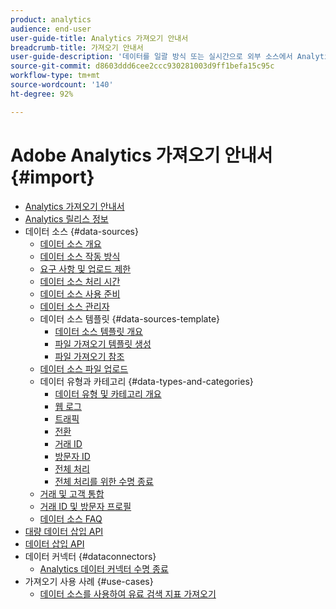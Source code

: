 ```yaml
---
product: analytics
audience: end-user
user-guide-title: Analytics 가져오기 안내서
breadcrumb-title: 가져오기 안내서
user-guide-description: '데이터를 일괄 방식 또는 실시간으로 외부 소스에서 Analytics로 가져옵니다. '
source-git-commit: d8603ddd6cee2ccc930281003d9ff1befa15c95c
workflow-type: tm+mt
source-wordcount: '140'
ht-degree: 92%

---
```



# Adobe Analytics 가져오기 안내서 {#import}

+ [Analytics 가져오기 안내서](home.md)
+ [Analytics 릴리스 정보](https://experienceleague.adobe.com/docs/analytics/release-notes/latest.html)
+ 데이터 소스 {#data-sources}
   + [데이터 소스 개요](c-data-sources/datasrc-home.md)
   + [데이터 소스 작동 방식](c-data-sources/datasrc-how-data-sources-works.md)
   + [요구 사항 및 업로드 제한](c-data-sources/datasrc-requirements.md)
   + [데이터 소스 처리 시간](c-data-sources/datasrc-processing-time.md)
   + [데이터 소스 사용 준비](c-data-sources/datasrc-preparing.md)
   + [데이터 소스 관리자](c-data-sources/datasrc-manager.md)
   + 데이터 소스 템플릿 {#data-sources-template}
      + [데이터 소스 템플릿 개요](c-data-sources/datasrc-template/datasrc-template-file.md)
      + [파일 가져오기 템플릿 생성](c-data-sources/datasrc-template/t-datasrc-creating-data-sources-file.md)
      + [파일 가져오기 참조](c-data-sources/datasrc-template/datasrc-import-file-reference.md)
   + [데이터 소스 파일 업로드](c-data-sources/t-datasrc-uploading-data.md)
   + 데이터 유형과 카테고리 {#data-types-and-categories}
      + [데이터 유형 및 카테고리 개요](c-data-sources/c-datasrc-types/datasrc-categories.md)
      + [웹 로그](c-data-sources/c-datasrc-types/datasrc-web-log.md)
      + [트래픽](c-data-sources/c-datasrc-types/datasrc-traffic.md)
      + [전환](c-data-sources/c-datasrc-types/datasrc-conversion.md)
      + [거래 ID](c-data-sources/c-datasrc-types/datasrc-transactionid.md)
      + [방문자 ID](c-data-sources/c-datasrc-types/datasrc-visitorid.md)
      + [전체 처리](c-data-sources/c-datasrc-types/datasrc-full-processing.md)
      + [전체 처리를 위한 수명 종료](c-data-sources/c-datasrc-types/datasrc-fullproc-eol.md)
   + [거래 및 고객 통합](c-data-sources/datasrc-integrating-offline-data.md)
   + [거래 ID 및 방문자 프로필](c-data-sources/datasrc-tid-visitor-profile.md)
   + [데이터 소스 FAQ](c-data-sources/datasrc-faq.md)
+ [대량 데이터 삽입 API](bulk-data-insertion-api/bulk-data-insert.md)
+ [데이터 삽입 API](c-data-insertion-api/c-data-insertion-api.md)
+ 데이터 커넥터 {#dataconnectors}
   + [Analytics 데이터 커넥터 수명 종료](data-connectors/data-connectors-eol.md)
+ 가져오기 사용 사례 {#use-cases}
   + [데이터 소스를 사용하여 유료 검색 지표 가져오기](use-cases/paid-search-metrics.md)

